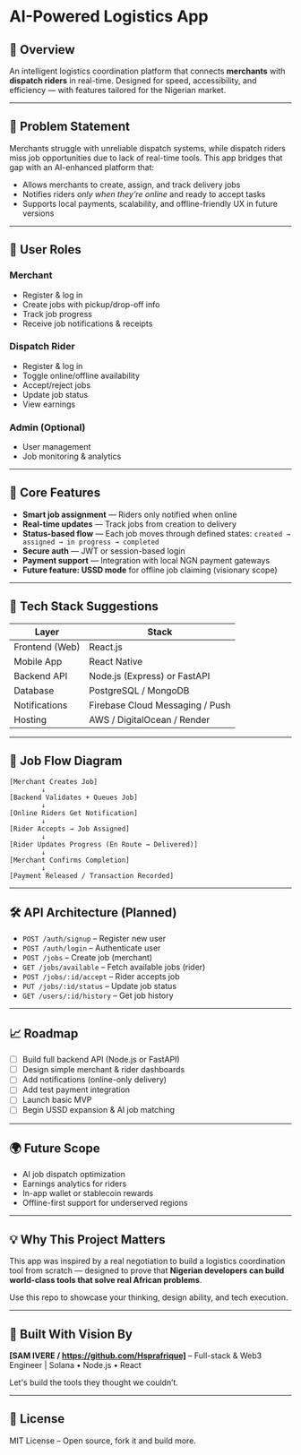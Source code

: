 # AI-Powered Logistics App

## 🚀 Overview
An intelligent logistics coordination platform that connects **merchants** with **dispatch riders** in real-time. Designed for speed, accessibility, and efficiency — with features tailored for the Nigerian market.

---

## 🎯 Problem Statement
Merchants struggle with unreliable dispatch systems, while dispatch riders miss job opportunities due to lack of real-time tools. This app bridges that gap with an AI-enhanced platform that:

- Allows merchants to create, assign, and track delivery jobs
- Notifies riders *only when they’re online* and ready to accept tasks
- Supports local payments, scalability, and offline-friendly UX in future versions

---

## 👥 User Roles

### Merchant
- Register & log in
- Create jobs with pickup/drop-off info
- Track job progress
- Receive job notifications & receipts

### Dispatch Rider
- Register & log in
- Toggle online/offline availability
- Accept/reject jobs
- Update job status
- View earnings

### Admin (Optional)
- User management
- Job monitoring & analytics

---

## 📲 Core Features

- **Smart job assignment** — Riders only notified when online
- **Real-time updates** — Track jobs from creation to delivery
- **Status-based flow** — Each job moves through defined states: `created → assigned → in progress → completed`
- **Secure auth** — JWT or session-based login
- **Payment support** — Integration with local NGN payment gateways
- **Future feature: USSD mode** for offline job claiming (visionary scope)

---

## 🔧 Tech Stack Suggestions

| Layer            | Stack                          |
|------------------|---------------------------------|
| Frontend (Web)   | React.js                        |
| Mobile App       | React Native                    |
| Backend API      | Node.js (Express) or FastAPI    |
| Database         | PostgreSQL / MongoDB            |
| Notifications    | Firebase Cloud Messaging / Push |
| Hosting          | AWS / DigitalOcean / Render     |

---

## 🔄 Job Flow Diagram

```
[Merchant Creates Job] 
        ↓
[Backend Validates + Queues Job] 
        ↓
[Online Riders Get Notification] 
        ↓
[Rider Accepts → Job Assigned] 
        ↓
[Rider Updates Progress (En Route → Delivered)] 
        ↓
[Merchant Confirms Completion] 
        ↓
[Payment Released / Transaction Recorded]
```

---

## 🛠 API Architecture (Planned)

- `POST /auth/signup` – Register new user
- `POST /auth/login` – Authenticate user
- `POST /jobs` – Create job (merchant)
- `GET /jobs/available` – Fetch available jobs (rider)
- `POST /jobs/:id/accept` – Rider accepts job
- `PUT /jobs/:id/status` – Update job status
- `GET /users/:id/history` – Get job history

---

## 📈 Roadmap

- [ ] Build full backend API (Node.js or FastAPI)
- [ ] Design simple merchant & rider dashboards
- [ ] Add notifications (online-only delivery)
- [ ] Add test payment integration
- [ ] Launch basic MVP
- [ ] Begin USSD expansion & AI job matching

---

## 🌍 Future Scope

- AI job dispatch optimization
- Earnings analytics for riders
- In-app wallet or stablecoin rewards
- Offline-first support for underserved regions

---

## 💡 Why This Project Matters
This app was inspired by a real negotiation to build a logistics coordination tool from scratch — designed to prove that **Nigerian developers can build world-class tools that solve real African problems**.

Use this repo to showcase your thinking, design ability, and tech execution.

---

## 🧠 Built With Vision By
**[SAM IVERE / https://github.com/Hsprafrique]** – Full-stack & Web3 Engineer | Solana • Node.js • React

Let's build the tools they thought we couldn’t.

---

## 🔗 License
MIT License – Open source, fork it and build more.


